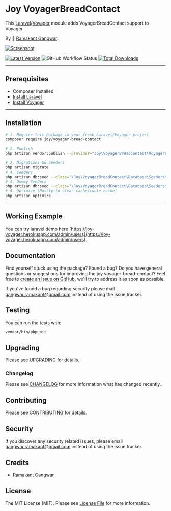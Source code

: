 # Joy VoyagerBreadContact

This [Laravel](https://laravel.com/)/[Voyager](https://voyager.devdojo.com/) module adds VoyagerBreadContact support to Voyager.

By 🐼 [Ramakant Gangwar](https://github.com/rxcod9).

[![Screenshot](https://raw.githubusercontent.com/rxcod9/joy-voyager-bread-contact/main/cover.jpg)](https://joy-voyager.herokuapp.com/)

[![Latest Version](https://img.shields.io/github/v/release/rxcod9/joy-voyager-bread-contact?style=flat-square)](https://github.com/rxcod9/joy-voyager-bread-contact/releases)
![GitHub Workflow Status](https://img.shields.io/github/workflow/status/rxcod9/joy-voyager-bread-contact/run-tests?label=tests)
[![Total Downloads](https://img.shields.io/packagist/dt/joy/voyager-bread-contact.svg?style=flat-square)](https://packagist.org/packages/joy/voyager-bread-contact)

---

## Prerequisites

*   Composer Installed
*   [Install Laravel](https://laravel.com/docs/installation)
*   [Install Voyager](https://github.com/the-control-group/voyager)

---

## Installation

```bash
# 1. Require this Package in your fresh Laravel/Voyager project
composer require joy/voyager-bread-contact

# 2. Publish
php artisan vendor:publish --provider="Joy\VoyagerBreadContact\VoyagerBreadContactServiceProvider" --force

# 3. Migrations && Seeders
php artisan migrate
# 4. Seeders
php artisan db:seed --class="\Joy\VoyagerBreadContact\Database\Seeders\VoyagerDatabaseSeeder" --force
# 4. Dummy Seeders
php artisan db:seed --class="\Joy\VoyagerBreadContact\Database\Seeders\VoyagerDummyDatabaseSeeder" --force
# 4. Optimize [Mostly to clear cache/route cache]
php artisan optimize
```

---


## Working Example

You can try laravel demo here [https://joy-voyager.herokuapp.com/admin/users](https://joy-voyager.herokuapp.com/admin/users).

## Documentation

Find yourself stuck using the package? Found a bug? Do you have general questions or suggestions for improving the joy voyager-bread-contact? Feel free to [create an issue on GitHub](https://github.com/rxcod9/joy-voyager-bread-contact/issues), we'll try to address it as soon as possible.

If you've found a bug regarding security please mail [gangwar.ramakant@gmail.com](mailto:gangwar.ramakant@gmail.com) instead of using the issue tracker.

## Testing

You can run the tests with:

```bash
vendor/bin/phpunit
```

## Upgrading

Please see [UPGRADING](UPGRADING.md) for details.

### Changelog

Please see [CHANGELOG](CHANGELOG.md) for more information what has changed recently.

## Contributing

Please see [CONTRIBUTING](CONTRIBUTING.md) for details.

## Security

If you discover any security related issues, please email [gangwar.ramakant@gmail.com](mailto:gangwar.ramakant@gmail.com) instead of using the issue tracker.

## Credits

- [Ramakant Gangwar](https://github.com/rxcod9)

## License

The MIT License (MIT). Please see [License File](LICENSE.md) for more information.
